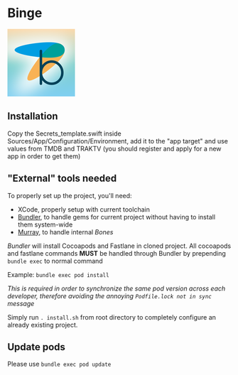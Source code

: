 # Binge
![img](Sources/App/Supporting%20Files/Assets.xcassets/AppIcon.appiconset/Icon-App-76x76@2x.png)

## Installation

Copy the Secrets_template.swift inside Sources/App/Configuration/Environment, add it to the "app target" and use values from TMDB and TRAKTV (you should register and apply for a new app in order to get them)


## "External" tools needed

To properly set up the project, you'll need:

- XCode, properly setup with current toolchain
- [Bundler](https://bundler.io/), to handle gems for current project without having to install them system-wide
- [Murray](https://github.com/synesthesia-it/Murray), to handle internal *Bones*

*Bundler* will install Cocoapods and Fastlane in cloned project.
All cocoapods and fastlane commands **MUST** be handled through Bundler by prepending `bundle exec` to normal command

Example: 
`bundle exec pod install`

*This is required in order to synchronize the same pod version across each developer, therefore avoiding the annoying `Podfile.lock not in sync` message*

Simply run `. install.sh` from root directory to completely configure an already existing project.

## Update pods

Please use `bundle exec pod update`



